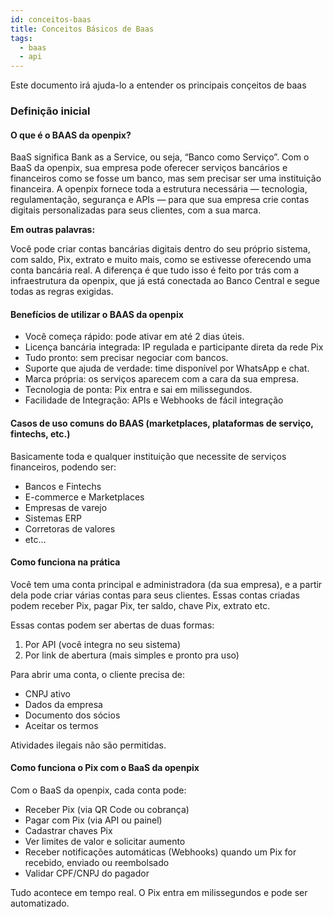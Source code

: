 ```yaml
---
id: conceitos-baas
title: Conceitos Básicos de Baas
tags: 
  - baas 
  - api
---
```


Este documento irá ajuda-lo a entender os principais conçeitos de baas

### Definição inicial


#### O que é o BAAS da openpix?
BaaS significa Bank as a Service, ou seja, “Banco como Serviço”. Com o BaaS da openpix, sua empresa pode oferecer serviços bancários e financeiros como se fosse um banco, mas sem precisar ser uma instituição financeira. A openpix fornece toda a estrutura necessária — tecnologia, regulamentação, segurança e APIs — para que sua empresa crie contas digitais personalizadas para seus clientes, com a sua marca.

**Em outras palavras:**

Você pode criar contas bancárias digitais dentro do seu próprio sistema, com saldo, Pix, extrato e muito mais, como se estivesse oferecendo uma conta bancária real. A diferença é que tudo isso é feito por trás com a infraestrutura da openpix, que já está conectada ao Banco Central e segue todas as regras exigidas.

#### Benefícios de utilizar o BAAS da openpix
 * Você começa rápido: pode ativar em até 2 dias úteis.
 * Licença bancária integrada: IP regulada e participante direta da rede Pix
 * Tudo pronto: sem precisar negociar com bancos.
 * Suporte que ajuda de verdade: time disponível por WhatsApp e chat.
 * Marca própria: os serviços aparecem com a cara da sua empresa.
 * Tecnologia de ponta: Pix entra e sai em milissegundos.
 * Facilidade de Integração: APIs e Webhooks de fácil integração

#### Casos de uso comuns do BAAS (marketplaces, plataformas de serviço, fintechs, etc.)
Basicamente toda e qualquer instituição que necessite de serviços financeiros, podendo ser:

 * Bancos e Fintechs
 * E-commerce e Marketplaces
 * Empresas de varejo
 * Sistemas ERP
 * Corretoras de valores
 * etc…

#### Como funciona na prática

Você tem uma conta principal e administradora (da sua empresa), e a partir dela pode criar várias contas para seus clientes. Essas contas criadas podem receber Pix, pagar Pix, ter saldo, chave Pix, extrato etc.

Essas contas podem ser abertas de duas formas:

 1. Por API (você integra no seu sistema)
 2. Por link de abertura (mais simples e pronto pra uso)

Para abrir uma conta, o cliente precisa de:

 * CNPJ ativo
 * Dados da empresa
 * Documento dos sócios
 * Aceitar os termos

Atividades ilegais não são permitidas.


#### Como funciona o Pix com o BaaS da openpix

Com o BaaS da openpix, cada conta pode:

 * Receber Pix (via QR Code ou cobrança)
 * Pagar com Pix (via API ou painel)
 * Cadastrar chaves Pix
 * Ver limites de valor e solicitar aumento
 * Receber notificações automáticas (Webhooks) quando um Pix for recebido, enviado ou reembolsado
 * Validar CPF/CNPJ do pagador

Tudo acontece em tempo real. O Pix entra em milissegundos e pode ser automatizado.

